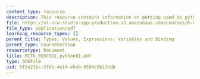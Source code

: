 ```yaml
---
content_type: resource
description: This resource contains information on getting used to python.
file: https://ol-ocw-studio-app-production.s3.amazonaws.com/courses/6-01sc-introduction-to-electrical-engineering-and-computer-science-i-spring-2011/5f5a21bc2f614e14eb4b8584c8b13bd8_MIT6_01SCS11_python01.pdf
file_type: application/pdf
learning_resource_types: []
parent_title: Types, Values, Expressions; Variables and Binding
parent_type: CourseSection
resourcetype: Document
title: MIT6_01SCS11_python01.pdf
type: OCWFile
uid: 5f5a21bc-2f61-4e14-eb4b-8584c8b13bd8
---
```

